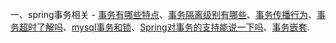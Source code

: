 一、spring事务相关 - [事务有哪些特点](Transaction.md)、[事务隔离级别有哪些](Transaction.md)、[事务传播行为](Transaction.md)、[事务超时了解吗](Transaction.md)、[mysql事务和锁](Transaction.md)、[Spring对事务的支持能说一下吗](Transaction.md)、[事务嵌套](Transaction.md).

